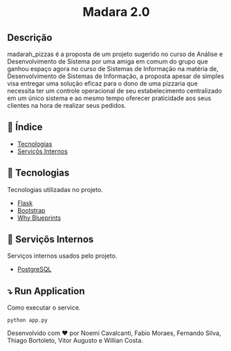 <h1 align="center">Madara 2.0</h1>

## Descrição
madarah_pizzas é a proposta de um projeto sugerido no curso de Análise e Desenvolvimento de Sistema por uma amiga em comum do grupo que ganhou espaço agora no curso de Sistemas de Informação na matéria de, Desenvolvimento de Sistemas de Informação, a proposta apesar de simples visa entregar uma solução eficaz para o dono de uma pizzaria que necessita ter um controle operacional de seu estabelecimento centralizado em um único sistema e ao mesmo tempo oferecer praticidade aos seus clientes na hora de realizar seus pedidos. 

## 🔖 Índice
- [Tecnologias](#-Tecnologias)
- [Serviçõs Internos](#-Serviçõs-Internos)

## 🚀 Tecnologias


Tecnologias utilizadas no projeto.

- [Flask](https://flask.palletsprojects.com/en/2.0.x/)
- [Bootstrap](https://getbootstrap.com/docs/4.1/getting-started/introduction/)
- [Why Blueprints](https://flask.palletsprojects.com/en/2.0.x/blueprints/)

## 🔗 Serviçõs Internos

Serviços internos usados pelo projeto.

- [PostgreSQL](https://www.postgresql.org/docs/)


## ⤵ Run Application

Como executar o service.

```
python app.py
```

Desenvolvido com ❤️ por Noemi Cavalcanti, Fabio Moraes, Fernando Silva, Thiago Bortoleto, Vitor Augusto e Willian Costa.
